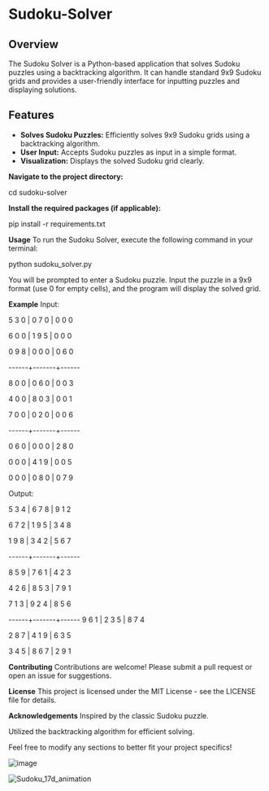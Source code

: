 # Sudoku-Solver

## Overview
The Sudoku Solver is a Python-based application that solves Sudoku puzzles using a backtracking algorithm. It can handle standard 9x9 Sudoku grids and provides a user-friendly interface for inputting puzzles and displaying solutions.

## Features
- **Solves Sudoku Puzzles:** Efficiently solves 9x9 Sudoku grids using a backtracking algorithm.
- **User Input:** Accepts Sudoku puzzles as input in a simple format.
- **Visualization:** Displays the solved Sudoku grid clearly.

**Navigate to the project directory:**

cd sudoku-solver

**Install the required packages (if applicable):**

pip install -r requirements.txt

**Usage**
To run the Sudoku Solver, execute the following command in your terminal:

python sudoku_solver.py

You will be prompted to enter a Sudoku puzzle. Input the puzzle in a 9x9 format (use 0 for empty cells), and the program will display the solved grid.

**Example**
Input:

5 3 0 | 0 7 0 | 0 0 0

6 0 0 | 1 9 5 | 0 0 0

0 9 8 | 0 0 0 | 0 6 0

------+-------+------

8 0 0 | 0 6 0 | 0 0 3

4 0 0 | 8 0 3 | 0 0 1

7 0 0 | 0 2 0 | 0 0 6

------+-------+------

0 6 0 | 0 0 0 | 2 8 0

0 0 0 | 4 1 9 | 0 0 5

0 0 0 | 0 8 0 | 0 7 9

Output:

5 3 4 | 6 7 8 | 9 1 2

6 7 2 | 1 9 5 | 3 4 8

1 9 8 | 3 4 2 | 5 6 7

------+-------+------

8 5 9 | 7 6 1 | 4 2 3

4 2 6 | 8 5 3 | 7 9 1

7 1 3 | 9 2 4 | 8 5 6

------+-------+------
9 6 1 | 2 3 5 | 8 7 4

2 8 7 | 4 1 9 | 6 3 5

3 4 5 | 8 6 7 | 2 9 1



**Contributing**
Contributions are welcome! Please submit a pull request or open an issue for suggestions.

**License**
This project is licensed under the MIT License - see the LICENSE file for details.

**Acknowledgements**
Inspired by the classic Sudoku puzzle.

Utilized the backtracking algorithm for efficient solving.


Feel free to modify any sections to better fit your project specifics!

![image](https://github.com/user-attachments/assets/db6c81a1-e848-41f8-b189-1aa4befdc569)


![Sudoku_17d_animation](https://github.com/user-attachments/assets/42a36445-49c9-44e2-a5a9-baec7f64a92d)
